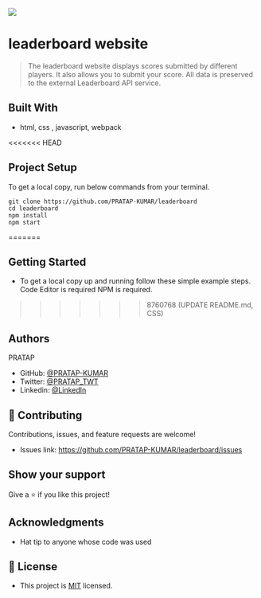 ![](https://img.shields.io/badge/Microverse-blueviolet)

# leaderboard website

> The leaderboard website displays scores submitted by different players. It also allows you to submit your score. All data is preserved to the external Leaderboard API service.

## Built With

- html, css , javascript, webpack

<<<<<<< HEAD
## Project Setup

To get a local copy, run below commands from your terminal.

````
git clone https://github.com/PRATAP-KUMAR/leaderboard
cd leaderboard
npm install
npm start
````
=======
## Getting Started

- To get a local copy up and running follow these simple example steps.
Code Editor is required
NPM is required.
>>>>>>> 8760768 (UPDATE README.md, CSS)

## Authors

PRATAP

- GitHub: [@PRATAP-KUMAR](https://github.com/PRATAP-KUMAR)
- Twitter: [@PRATAP_TWT](https://twitter.com/PRATAP_TWT)
- Linkedin: [@LinkedIn](https://www.linkedin.com/in/pratap-kumar-panabaka-755489236/)

## 🤝 Contributing

Contributions, issues, and feature requests are welcome!

- Issues link: https://github.com/PRATAP-KUMAR/leaderboard/issues

## Show your support

Give a ⭐️ if you like this project!

## Acknowledgments

- Hat tip to anyone whose code was used

## 📝 License

- This project is [MIT](./MIT.md) licensed.

